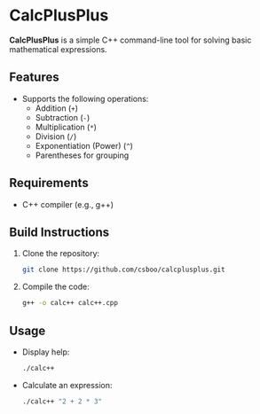 # CalcPlusPlus

**CalcPlusPlus** is a simple C++ command-line tool for solving basic mathematical expressions.

## Features
- Supports the following operations:
  - Addition (`+`)
  - Subtraction (`-`)
  - Multiplication (`*`)
  - Division (`/`)
  - Exponentiation (Power) (`^`)
  - Parentheses for grouping

## Requirements
- C++ compiler (e.g., g++)

## Build Instructions
1. Clone the repository:
    ```bash
    git clone https://github.com/csboo/calcplusplus.git
    ```
2. Compile the code:
    ```bash
    g++ -o calc++ calc++.cpp
    ```

## Usage
- Display help:
    ```bash
    ./calc++
    ```
- Calculate an expression:
    ```bash
    ./calc++ "2 + 2 * 3"
    ```

